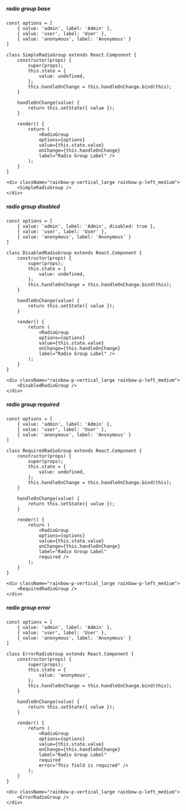 ##### radio group base

    const options = [
        { value: 'admin', label: 'Admin' },
        { value: 'user', label: 'User' },
        { value: 'anonymous', label: 'Anonymous' }
    ]

    class SimpleRadioGroup extends React.Component {
        constructor(props) {
            super(props);
            this.state = {
                value: undefined,
            };
            this.handleOnChange = this.handleOnChange.bind(this);
        }

        handleOnChange(value) {
            return this.setState({ value });
        }

        render() {
            return (
                <RadioGroup
                options={options}
                value={this.state.value}
                onChange={this.handleOnChange}
                label="Radio Group Label" />
            );
        }
    }

    <div className="rainbow-p-vertical_large rainbow-p-left_medium">
        <SimpleRadioGroup />
    </div>

##### radio group disabled

    const options = [
        { value: 'admin', label: 'Admin', disabled: true },
        { value: 'user', label: 'User' },
        { value: 'anonymous', label: 'Anonymous' }
    ]

    class DisabledRadioGroup extends React.Component {
        constructor(props) {
            super(props);
            this.state = {
                value: undefined,
            };
            this.handleOnChange = this.handleOnChange.bind(this);
        }

        handleOnChange(value) {
            return this.setState({ value });
        }

        render() {
            return (
                <RadioGroup
                options={options}
                value={this.state.value}
                onChange={this.handleOnChange}
                label="Radio Group Label" />
            );
        }
    }

    <div className="rainbow-p-vertical_large rainbow-p-left_medium">
        <DisabledRadioGroup />
    </div>

##### radio group required

    const options = [
        { value: 'admin', label: 'Admin' },
        { value: 'user', label: 'User' },
        { value: 'anonymous', label: 'Anonymous' }
    ]

    class RequiredRadioGroup extends React.Component {
        constructor(props) {
            super(props);
            this.state = {
                value: undefined,
            };
            this.handleOnChange = this.handleOnChange.bind(this);
        }

        handleOnChange(value) {
            return this.setState({ value });
        }

        render() {
            return (
                <RadioGroup
                options={options}
                value={this.state.value}
                onChange={this.handleOnChange}
                label="Radio Group Label"
                required />
            );
        }
    }

    <div className="rainbow-p-vertical_large rainbow-p-left_medium">
        <RequiredRadioGroup />
    </div>

##### radio group error

    const options = [
        { value: 'admin', label: 'Admin' },
        { value: 'user', label: 'User' },
        { value: 'anonymous', label: 'Anonymous' }
    ]

    class ErrorRadioGroup extends React.Component {
        constructor(props) {
            super(props);
            this.state = {
                value: 'anonymous',
            };
            this.handleOnChange = this.handleOnChange.bind(this);
        }

        handleOnChange(value) {
            return this.setState({ value });
        }

        render() {
            return (
                <RadioGroup
                options={options}
                value={this.state.value}
                onChange={this.handleOnChange}
                label="Radio Group Label"
                required
                error="This field is required" />
            );
        }
    }

    <div className="rainbow-p-vertical_large rainbow-p-left_medium">
        <ErrorRadioGroup />
    </div>